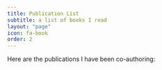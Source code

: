 ```yaml
---
title: Publication List
subtitle: a list of books I read
layout: "page"
icon: fa-book
order: 2
---
```


Here are the publications I have been co-authoring:
